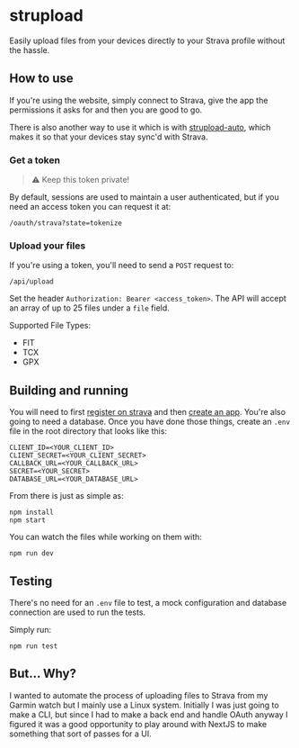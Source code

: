 # strupload

Easily upload files from your devices directly to your Strava profile without the hassle. 

## How to use

If you're using the website, simply connect to Strava, give the app the permissions it asks for and then you are good to go.

There is also another way to use it which is with [strupload-auto](https://github.com/cvaldev/strupload-auto), which makes it so that your devices stay sync'd with Strava.

### Get a token
> ⚠️ Keep this token private!

By default, sessions are used to maintain a user authenticated, but if you need an access token you can request it at:

`/oauth/strava?state=tokenize`

### Upload your files

If you're using a token, you'll need to send a `POST` request to:

`/api/upload`

Set the header `Authorization: Bearer <access_token>`. The API will accept an array of up to 25 files under a `file` field.

Supported File Types:
- FIT
- TCX
- GPX

## Building and running

You will need to first [register on strava](https://www.strava.com/register) and then [create an app](https://www.strava.com/settings/api). You're also going to need a database. Once you have done those things, create an `.env` file in the root directory that looks like this:

```
CLIENT_ID=<YOUR_CLIENT_ID>
CLIENT_SECRET=<YOUR_CLIENT_SECRET>
CALLBACK_URL=<YOUR_CALLBACK_URL>
SECRET=<YOUR_SECRET>
DATABASE_URL=<YOUR_DATABASE_URL>
```

From there is just as simple as:

```
npm install
npm start
```

You can watch the files while working on them with:

```
npm run dev
```

## Testing

There's no need for an `.env` file to test, a mock configuration and database connection are used to run the tests. 

Simply run:
```
npm run test
```

## But... Why?

I wanted to automate the process of uploading files to Strava from my Garmin watch but I mainly use a Linux system. Initially I was just going to make a CLI, but since I had to make a back end and handle OAuth anyway I figured it was a good opportunity to play around with NextJS to make something that sort of passes for a UI.